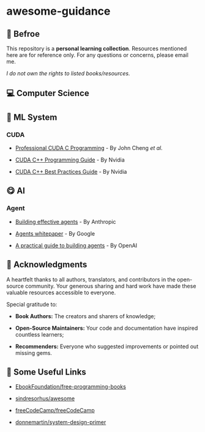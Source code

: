 # awesome-guidance

## 🤗 Befroe

This repository is a **personal learning collection**. Resources mentioned here are for reference only. For any questions or concerns, please email me.

_I do not own the rights to listed books/resources._

## :computer: Computer Science

## :house_with_garden: ML System

### CUDA

- [Professional CUDA C Programming](https://www.cs.utexas.edu/~rossbach/cs380p/papers/cuda-programming.pdf) - By John Cheng *et al.*

- [CUDA C++ Programming Guide](https://docs.nvidia.com/cuda/cuda-c-programming-guide/) - By Nvidia

- [CUDA C++ Best Practices Guide](https://docs.nvidia.com/cuda/cuda-c-best-practices-guide) - By Nvidia

## :yum: AI

### Agent

- [Building effective agents](https://www.anthropic.com/engineering/building-effective-agents) - By Anthropic

- [Agents whitepaper](https://www.kaggle.com/whitepaper-agents) - By Google

- [A practical guide to building agents](https://cdn.openai.com/business-guides-and-resources/a-practical-guide-to-building-agents.pdf) - By OpenAI

## :white_flower: Acknowledgments

A heartfelt thanks to all authors, translators, and contributors in the open-source community. Your generous sharing and hard work have made these valuable resources accessible to everyone.

Special gratitude to:

- **Book Authors:** The creators and sharers of knowledge;

- **Open-Source Maintainers:** Your code and documentation have inspired countless learners;

- **Recommenders:** Everyone who suggested improvements or pointed out missing gems.

## :round_pushpin: Some Useful Links

- [EbookFoundation/free-programming-books](https://github.com/EbookFoundation/free-programming-books)

- [sindresorhus/awesome](https://github.com/sindresorhus/awesome)

- [freeCodeCamp/freeCodeCamp](https://github.com/freeCodeCamp/freeCodeCamp)

- [donnemartin/system-design-primer](https://github.com/donnemartin/system-design-primer)
